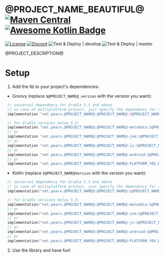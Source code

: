 # @PROJECT_NAME_BEAUTIFUL@ [![Maven Central](https://img.shields.io/maven-central/v/net.pearx.@PROJECT_NAME@/@PROJECT_NAME@.svg?label=version&logo=kotlin&logoColor=white)](https://search.maven.org/search?q=g:%22net.pearx.@PROJECT_NAME@%22%20AND%20a:%22@PROJECT_NAME%22) [![Awesome Kotlin Badge](https://kotlin.link/awesome-kotlin.svg)](https://github.com/KotlinBy/awesome-kotlin)
[![License](https://img.shields.io/github/license/pearxteam/@PROJECT_NAME@.svg)](https://raw.githubusercontent.com/pearxteam/@PROJECT_NAME@/master/LICENSE.TXT)
[![Discord](https://img.shields.io/discord/136085738151346176.svg?logo=discord&logoColor=white)](https://discord.gg/q9cX9QE)
![Test & Deploy | develop](https://github.com/pearxteam/@PROJECT_NAME@/workflows/Test%20&%20Deploy%20%7C%20develop/badge.svg?branch=develop)
![Test & Deploy | master](https://github.com/pearxteam/@PROJECT_NAME@/workflows/Test%20&%20Deploy%20%7C%20master/badge.svg?branch=master)

@PROJECT_DESCRIPTION@

# Setup
1. Add the lib to your project's dependencies:

* Groovy (replace `$@PROJECT_NAME@_version` with the version you want):
```groovy
 // universal dependency for Gradle 5.3 and above
 // in case of multiplatform project, just specify the dependency for commonMain/commonTest source set
 implementation "net.pearx.@PROJECT_NAME@:@PROJECT_NAME@:$@PROJECT_NAME@_version" 
```
```kotlin
 // for Gradle versions below 5.3:
 implementation "net.pearx.@PROJECT_NAME@:@PROJECT_NAME@-metadata:$@PROJECT_NAME@_version" // for Common
 // or
 implementation "net.pearx.@PROJECT_NAME@:@PROJECT_NAME@-jvm:$@PROJECT_NAME@_version" // for JVM
 // or
 implementation "net.pearx.@PROJECT_NAME@:@PROJECT_NAME@-js:$@PROJECT_NAME@_version" // for JS
 // or
 implementation "net.pearx.@PROJECT_NAME@:@PROJECT_NAME@-android:$@PROJECT_NAME@_version" // for Android
 // or
 implementation "net.pearx.@PROJECT_NAME@:@PROJECT_NAME@-PLATFORM_YOU_WANT:$@PROJECT_NAME@_version" // for Native
```

* Kotlin (replace `$@PROJECT_NAME@Version` with the version you want):
```kotlin
 // universal dependency for Gradle 5.3 and above
 // in case of multiplatform project, just specify the dependency for commonMain/commonTest source set
 implementation("net.pearx.@PROJECT_NAME@:@PROJECT_NAME@:$@PROJECT_NAME@Version") 
```
```kotlin
 // for Gradle versions below 5.3:
 implementation("net.pearx.@PROJECT_NAME@:@PROJECT_NAME@-metadata:$@PROJECT_NAME@Version") // for Common
 // or
 implementation("net.pearx.@PROJECT_NAME@:@PROJECT_NAME@-jvm:$@PROJECT_NAME@Version") // for JVM
 // or
 implementation("net.pearx.@PROJECT_NAME@:@PROJECT_NAME@-js:$@PROJECT_NAME@Version") // for JS
 // or
 implementation("net.pearx.@PROJECT_NAME@:@PROJECT_NAME@-android:$@PROJECT_NAME@Version") // for Android
 // or
 implementation("net.pearx.@PROJECT_NAME@:@PROJECT_NAME@-PLATFORM_YOU_WAN:$@PROJECT_NAME@Version") // for Native
```

2. Use the library and have fun!
